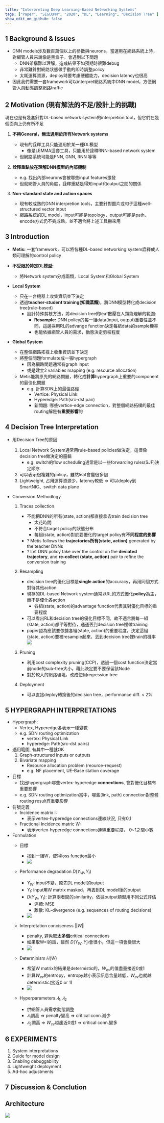```yaml
---
title: "Interpreting Deep Learning-Based Networking Systems"
tags: ["Paper", "SIGCOMM", "2020", "DL", "Learning", "Decision Tree" ]
show_edit_on_github: false
---
```


## 1 Background & Issues
*  DNN models涉及數百萬個以上的參數與neurons，當運用在網路系統上時，對網管人員來說像是黑盒子，會遇到以下問題
    *  DNN架構難以理解，造成結果不如預期時很難debug
    *  非常難針對網路狀態做手動的即時調整policy
    *  太耗運算資源，deploy時要考慮硬體能力，decision latency也很高
*  因此我們需要一套framework可以interpret網路系統中DNN model，方便網管人員動態調整網路traffic


## 2 Motivation (現有解法的不足/設計上的挑戰)
現在也是有幾套針對DL-based network system的interpretion tool，但它們在幾個面向上仍有所不足

1. **不夠General，無法通用於所有Network systems**
    * 現有的詮釋工具只能適用於某一種DL模型
        * 像是LEMMA這套工具，只能用於詮釋RNN-based network system
    * 但網路系統可能是FNN, GNN, RNN 等等
    
2. **詮釋重點放在理解DNN模型的內部機制**
    * e.g. 找出內部neurons會被哪些input features激發
    * 但就網管人員的角度，詮釋重點是得知input和output之間的關係
    
3. **Non-standard state and action spaces**
    * 現有較成熟的DNN interpretion tools，主要針對圖片或句子這種well-structured vector input
    * 網路系統的DL model，input可能是topology，output可能是path，encode方式仍不夠成熟，並不適合將上述工具搬來用
    
## 3 Introduction
*   **Metis:** 一套framework，可以將各種DL-based networking system詮釋成人類可理解的control policy
*   **不受限於特定DL模型:** 
    * 將Network system分成兩類，Local System和Global System
*   **Local System**
    *   只在一台機器上收集資訊並下決定
    *   透過**teacher-student training(知識蒸餾)**，將DNN模型轉化成decision tree(rule-based)
        *   設計特殊剪枝方法，將decision tree的leaf數壓在人類能理解的範圍:
            *   **Resample:** DNN policy的每一組data(input, output)重要性並不同，這邊採用RL的advange function決定每組data的sample機率
            *   也能依據網管人員的需求，動態決定剪枝程度

*   **Global System**
    *   在整個網路拓樸上收集資訊並下決定
    *   將整個問題formulate成一張hypergraph
        * 因為網路問題通常有graph input
        * 或是建立2 variables mapping (e.g. resource allocation)
    *   Metis能將原先的網路問題，轉化成**計算**hypergraph上重要的component的最佳化問題
        * e.g. 計算SDN上的最佳路徑
            * Vertice: Physical Link
            * Hyperedge: Path(src-dst pair)
            * 新問題: 哪些vertice-edge connection，對整個網路拓樸的最佳routing解是有**重要影響**的
    
## 4 Decision Tree Interpretation
* 用Decision Tree的原因
    1. Local Network System通常用rule-based policies做決定，這很像decision tree做決定的邏輯
        * e.g. switch的flow scheduling通常是以一些forwarding rules(SJF)決定順序
    2. 可以表示很複雜的policy，雖然leaf會變很多個
    3. Lightweight, 占用運算資源少，latency較低 => 可以deploy到SmartNIC、switch data plane

* Conversion Methodlogy
    1.   Traces collection
         * 不能把DNN的所有(state, action)都直接拿去train decision tree
             * 太花時間
             * 不符合target policy的狀態分布
             * 每組(state, action)對於要優化的target policy有**不同程度的影響**
         * ? Metis follows the **trajectories所有(state, action)** generated by the teacher DNNs
         * ? Let DNN policy take over the control on the **deviated
trajectory**, and **re-collect (state, action)** pair to refine the conversion
training

    2.   Resampling
            * decision tree的優化目標是**single action**的accuracy，再用同個方式對待其他action
            * 現存的DL-based Network system通常以RL的方式優化**policy**為主，而不是優化各action
                * 各組(state, action)的advantage function代表其對優化目標的重要程度
            * 可以看出RL和decision tree的優化目標不同，故不適合將每一組(state, action)都平等對待，通通丟到decision tree裡做training
            * paper認為應該要依據各組(state, action)的重要程度，決定這組(state, action)要被resample起來，丟到decision tree裡train的機率
            ![](https://i.imgur.com/ps4yaLw.png)

    3.   Pruning
            * 利用cost complexity pruning(CCP)，透過一個cost function決定當前node的sub-tree大小，藉此決定要不要保留該Node
            * 對於較大的網路環境，改成使用regression tree

    4.   Deployment
            * 可以直接deploy轉換後的decision tree，performance diff. < 2%


## 5 HYPERGRAPH INTERPRETATIONS
* Hypergraph:
    * Vertex, Hyperedge各表示一種變數
    * e.g. SDN routing optimization
        * vertex: Physical Link
        * hyperedge: Path(src-dst pairs)
* 適用範圍, 有其中一種就OK
    1. Graph-structured inputs or outputs
    2. Bivariate mapping
        * Resource allocation problem (reource-request)
        * e.g. NF placement, UE-Base station coverage
* 目標
    * 找出hypergraph哪些vertex-hyperedge **connections**, 會對優化目標有重要影響
    * e.g. SDN routing optimization當中，哪些(link, path) connection對整體routing result有重要影響
* 符號定義
    * Incidence matrix I: 
        * 表示vertex-hyperedge connections連線狀況, 只有0,1
    * Fractional Incidence matric W: 
        * 表示vertex-hyperedge connections連線重要程度， 0~1之間小數
* Formulation
    * 目標
        * 找到一組W，使得loss function最小
        * ![](https://i.imgur.com/QK9hhzk.png)
   
   * Performance degradation $D(Y_W, Y_I)$
        * $Y_W$: input不變，原先DL model的output
        * $Y_I$: input用W matrix masked，再丟到DL model後的output
        * $D(Y_W, Y_I)$: 計算兩者間的similarity，依據output類型用不同公式評估
            * 連續: MSE
            * 離散: KL-divergence (e.g. sequences of routing decisions)
        * ![](https://i.imgur.com/AEy6vVG.png)
    * Interpretation conciseness $||W||$
        * penalty, 避免取**太多個**critical connections
        * 如果取W=I的話，雖然 $D(Y_W, Y_I)$會很小，但這一項會變很大
        * ![](https://i.imgur.com/KdTqbEs.png)
    * Determinism $H(W)$
        * 希望W matrix的結果是determistic的，$W_{ev}$的值盡量接近0或1
        * 計算$W_{ev}$的entropy，entropy越小表示訊息含量越低，$W_{ev}$也就越determistic(接近0 or 1)
        * ![](https://i.imgur.com/woxMiM3.png)
    * Hyperparameters $𝜆_1, 𝜆_2$
        * 供網管人員需求動態調整
        * $𝜆_1$調高 => penalty變高 => critical conn.減少
        * $𝜆_2$調高 => $W_{ev}$越趨近0或1 => critical conn.變多

## 6 EXPERIMENTS
1. System interpretations
2. Guide for model design
3. Enabling debuggability
4. Lightweight deployment
5. Ad-hoc adjustments

## 7 Discussion & Conclution



## Architecture
![](https://i.imgur.com/I9gw0Du.png)
